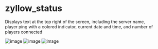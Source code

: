 # zyllow_status

Displays text at the top right of the screen, including the server name, player ping with a colored indicator, current date and time, and number of players connected

![image](https://github.com/Zyllow1/zyllow_status/assets/124933975/a6f1bf49-e828-47c7-9c88-b5b722549554)
![image](https://github.com/Zyllow1/zyllow_status/assets/124933975/3b1053f2-131c-41a6-8e37-359e180c0508)
![image](https://github.com/Zyllow1/zyllow_status/assets/124933975/11171b39-88ef-46aa-8656-a531211dc63d)
